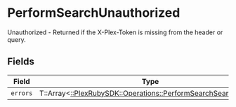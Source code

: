 # PerformSearchUnauthorized

Unauthorized - Returned if the X-Plex-Token is missing from the header or query.


## Fields

| Field                                                                                                                  | Type                                                                                                                   | Required                                                                                                               | Description                                                                                                            |
| ---------------------------------------------------------------------------------------------------------------------- | ---------------------------------------------------------------------------------------------------------------------- | ---------------------------------------------------------------------------------------------------------------------- | ---------------------------------------------------------------------------------------------------------------------- |
| `errors`                                                                                                               | T::Array<[::PlexRubySDK::Operations::PerformSearchSearchErrors](../../models/operations/performsearchsearcherrors.md)> | :heavy_minus_sign:                                                                                                     | N/A                                                                                                                    |